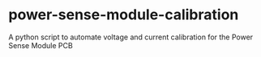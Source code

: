 # power-sense-module-calibration
A python script to automate voltage and current calibration for the Power Sense Module PCB
